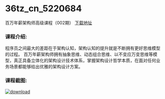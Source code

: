 # 36tz_cn_5220684
百万年薪架构师高级课程（002期）
[下载地址](http://www.36tz.cn/article/5220684 "下载地址")
### 课程介绍:
程序员之间最大的差距在于架构认知，架构认知的提升就是不断拥有更好思维模型的过程。
百万年薪架构师拥有抽象思维、动态组合思维、以不变应万变思维等模型，真正具备立体化的架构设计技术体系，掌握架构设计哲学本质，在面对任何业务场景都能够给出优雅的架构设计方案。

### 课程截图:
[![download](http://36tz.cn/muke_img/2021_08_2-20.png "下载地址")](http://www.36tz.cn "下载地址")
